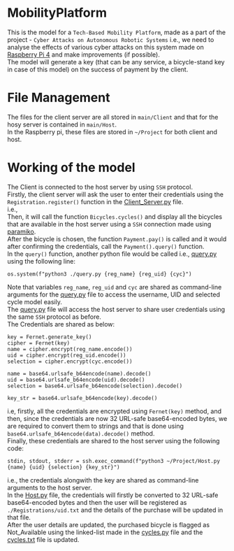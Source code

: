 # MobilityPlatform
This is the model for a `Tech-Based Mobility Platform`, made as a part of the project - `Cyber Attacks on Autonomous Robotic Systems` i.e., we need to analyse the effects of various cyber attacks on this system made on [Raspberry Pi 4](https://www.raspberrypi.com/products/raspberry-pi-4-model-b/) and make improvements (if possible).<br />
The model will generate a key (that can be any service, a bicycle-stand key in case of this model) on the success of payment by the client.
# File Management
The files for the client server are all stored in `main/Client` and that for the hosy server is contained in `main/Host`.<br />
In the Raspberry pi, these files are stored in `~/Project` for both client and host.
# Working of the model
The Client is connected to the host server by using `SSH` protocol.<br />
Firstly, the client server will ask the user to enter their credentials using the `Registration.register()` function in the [Client_Server.py](Client/Client_Server.py) file.<br />
i.e.,<br />
Then, it will call the function `Bicycles.cycles()` and display all the bicycles that are available in the host server using a `SSH` connection made using [paramiko](https://www.paramiko.org/).<br />
After the bicycle is chosen, the function `Payment.pay()` is called and it would after confirming the credentials, call the `Payment().query()` function.<br />
In the `query()` function, another python file would be called i.e., [query.py](Client/query.py) using the following line:<br />
```
os.system(f"python3 ./query.py {reg_name} {reg_uid} {cyc}")
```
Note that variables `reg_name`, `reg_uid` and `cyc` are shared as command-line arguments for the [query.py](Client/query.py) file to access the username, UID and selected cycle model easily.<br />
The [query.py](Client/query.py) file will access the host server to share user credentials using the same `SSH` protocol as before.<br />
The Credentials are shared as below:
```
key = Fernet.generate_key()
cipher = Fernet(key)
name = cipher.encrypt(reg_name.encode())
uid = cipher.encrypt(reg_uid.encode())
selection = cipher.encrypt(cyc.encode())
        
name = base64.urlsafe_b64encode(name).decode()
uid = base64.urlsafe_b64encode(uid).decode()
selection = base64.urlsafe_b64encode(selection).decode()
        
key_str = base64.urlsafe_b64encode(key).decode()
```
i.e, firstly, all the credentials are encrypted using `Fernet(key)` method, and then, since the credentials are now 32 URL-safe base64-encoded bytes, we are required to convert them to strings and that is done using `base64.urlsafe_b64encode(data).decode()` method.<br />
Finally, these credentials are shared to the host server using the following code:
```
stdin, stdout, stderr = ssh.exec_command(f"python3 ~/Project/Host.py {name} {uid} {selection} {key_str}")
```
i.e., the credentials alongwith the key are shared as command-line arguments to the host server.<br />
In the [Host.py](Host/Host.py) file, the credentials will firstly be converted to 32 URL-safe base64-encoded bytes and then the user will be registered as `./Registrations/uid.txt` and the details of the purchase will be updated in that file.<br />
After the user details are updated, the purchased bicycle is flagged as Not_Available using the linked-list made in the [cycles.py](Host/cycles.py) file and the [cycles.txt](/Host/cycles.txt) file is updated. <br />
